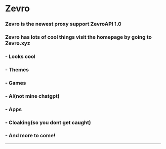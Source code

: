 # Zevro 

### Zevro is the newest proxy support ZevroAPI 1.0
### Zevro has lots of cool things visit the homepage by going to Zevro.xyz
### - Looks cool
### - Themes
### - Games
### - AI(not mine chatgpt)
### - Apps
### - Cloaking(so you dont get caught)
### - And more to come!
<hr>
<a href="https://zevro.xyz">

